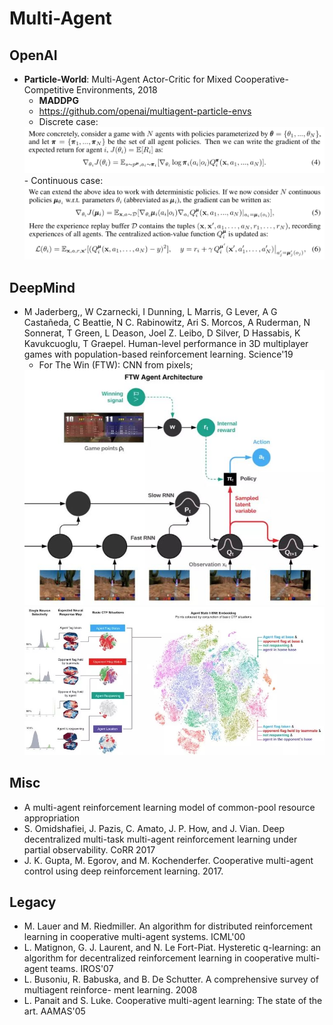 # Multi-Agent

## OpenAI
- **Particle-World**: Multi-Agent Actor-Critic for Mixed Cooperative-Competitive Environments, 2018
	- **MADDPG**
	- https://github.com/openai/multiagent-particle-envs
	- Discrete case:
	<img src = '/RL/images/multi-agent/maddpg1.png' width = '600'>
	- Continuous case:
	<img src = '/RL/images/multi-agent/maddpg2.png' width = '600'>

## DeepMind
- M Jaderberg,, W Czarnecki, I Dunning, L Marris, G Lever, A G Castañeda, C Beattie, N C. Rabinowitz, Ari S. Morcos, A Ruderman, N Sonnerat, T Green, L Deason, Joel Z. Leibo, D Silver, D Hassabis, K Kavukcuoglu, T Graepel. Human-level performance in 3D multiplayer games with population-based reinforcement learning. Science'19
	- For The Win (FTW): CNN from pixels;
	<img src="/RL/images/multi-agent/ftw.jpg" alt="drawing" width="500"/>
	<img src="/RL/images/multi-agent/ftw2.jpg" alt="drawing" width="500"/>

## Misc
- A multi-agent reinforcement learning model of common-pool resource appropriation
- S. Omidshafiei, J. Pazis, C. Amato, J. P. How, and J. Vian. Deep decentralized multi-task multi-agent reinforcement learning under partial observability. CoRR 2017
- J. K. Gupta, M. Egorov, and M. Kochenderfer. Cooperative multi-agent control using deep reinforcement learning. 2017.

## Legacy
- M. Lauer and M. Riedmiller. An algorithm for distributed reinforcement learning in cooperative multi-agent systems. ICML'00
- L. Matignon, G. J. Laurent, and N. Le Fort-Piat. Hysteretic q-learning: an algorithm for decentralized reinforcement learning in cooperative multi-agent teams. IROS'07
- L. Busoniu, R. Babuska, and B. De Schutter. A comprehensive survey of multiagent reinforce- ment learning. 2008
- L. Panait and S. Luke. Cooperative multi-agent learning: The state of the art. AAMAS'05